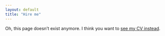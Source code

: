 ```yaml
---
layout: default
title: "Hire me"
---
```


Oh, this page doesn’t exist anymore. I think you want to [see my CV instead](/cv/).
